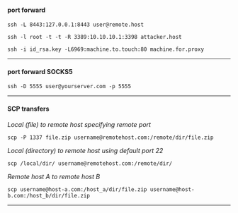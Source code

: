 #### port forward

```ssh -L 8443:127.0.0.1:8443 user@remote.host```

```ssh -l root -t -t -R 3389:10.10.10.1:3398 attacker.host```

```ssh -i id_rsa.key -L6969:machine.to.touch:80 machine.for.proxy```

-----


#### port forward SOCKS5

```ssh -D 5555 user@yourserver.com -p 5555```

-----


#### SCP transfers

*Local (file) to remote host specifying remote port*

```scp -P 1337 file.zip username@remotehost.com:/remote/dir/file.zip```

*Local (directory) to remote host using default port 22*

```scp /local/dir/ username@remotehost.com:/remote/dir/```

*Remote host A to remote host B*

```scp username@host-a.com:/host_a/dir/file.zip username@host-b.com:/host_b/dir/file.zip```

-----


